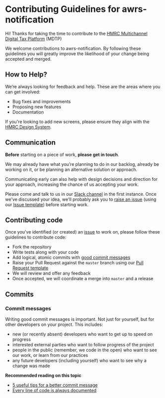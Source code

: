 # Contributing Guidelines for awrs-notification

Hi!  Thanks for taking the time to contribute to the [HMRC Multichannel Digital Tax Platform](https://hmrc.github.io) (MDTP)

We welcome contributions to awrs-notification.  By following these guidelines you will greatly improve the likelihood of your change being accepted and merged.

## How to Help?

We’re always looking for feedback and help.  These are the areas where you can get involved:

* Bug fixes and improvements
* Proposing new features
* Documentation

If you're looking to add new screens, please ensure they align with the [HMRC Design System](https://github.com/hmrc/design-patterns).

## Communication

**Before** starting on a piece of work, **please get in touch**.

We may already have what you’re planning to do in our backlog, already be working on it, or be planning an alternative solution or approach.

Communicating early can also help with design decisions and direction for your approach, increasing the chance of us accepting your work.

Please come and talk to us in our [Slack channel](https://hmrcdigital.slack.com/archives/team-ddct-liveservice) in the first instance.  Once we've discussed your idea, we'll probably ask you to [raise an issue](https://github.com/hmrc/awrs-notification/issues/new) (using our [Issue template](.github/ISSUE_TEMPLATE.md)) before starting work.

## Contributing code

Once you've identified (or created) an [issue](https://github.com/hmrc/awrs-notification/issues) to work on, please follow these guidelines to contribute code:

* Fork the repository
* Write tests along with your code
* Add logical, atomic commits with [good commit messages](#commit-messages)
* Raise your Pull Request against the `master` branch using our [Pull Request template](.github/PULL_REQUEST_TEMPLATE.md)
* We will review and offer any feedback
* Once accepted, we will coordinate a merge into `master` and a release

## Commits

### Commit messages

Writing good commit messages is important. Not just for yourself, but for other
developers on your project. This includes:

* new (or recently absent) developers who want to get up to speed on progress
* interested external parties who want to follow progress of the project
* people in the public (remember, we code in the open) who want to see our work,
  or learn from our practices
* any future developers (including yourself) who want to see why a change was
  made

**Recommended reading on this topic**

* [5 useful tips for a better commit message](http://robots.thoughtbot.com/5-useful-tips-for-a-better-commit-message)
* [Every line of code is always documented](http://mislav.uniqpath.com/2014/02/hidden-documentation/)
